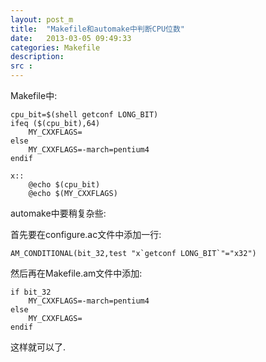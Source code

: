 ```yaml
---
layout: post_m
title:  "Makefile和automake中判断CPU位数"
date:   2013-03-05 09:49:33
categories: Makefile
description:  
src :  
---
```


Makefile中:
	

    cpu_bit=$(shell getconf LONG_BIT)
	ifeq ($(cpu_bit),64)
	    MY_CXXFLAGS=
	else
	    MY_CXXFLAGS=-march=pentium4
	endif

	x::
        @echo $(cpu_bit)
        @echo $(MY_CXXFLAGS)

automake中要稍复杂些:

首先要在configure.ac文件中添加一行:

    AM_CONDITIONAL(bit_32,test "x`getconf LONG_BIT`"="x32")

然后再在Makefile.am文件中添加:

	if bit_32
	    MY_CXXFLAGS=-march=pentium4
	else
	    MY_CXXFLAGS=
	endif

这样就可以了.